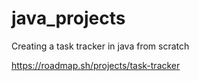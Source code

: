 # java_projects
Creating a task tracker in java from scratch

https://roadmap.sh/projects/task-tracker
